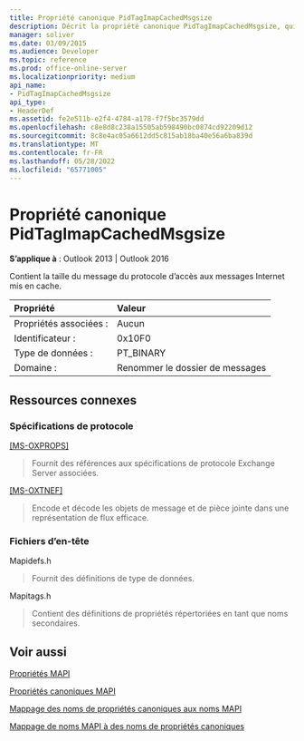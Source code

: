 ```yaml
---
title: Propriété canonique PidTagImapCachedMsgsize
description: Décrit la propriété canonique PidTagImapCachedMsgsize, qui contient la taille du message du protocole d’accès aux messages Internet mis en cache.
manager: soliver
ms.date: 03/09/2015
ms.audience: Developer
ms.topic: reference
ms.prod: office-online-server
ms.localizationpriority: medium
api_name:
- PidTagImapCachedMsgsize
api_type:
- HeaderDef
ms.assetid: fe2e511b-e2f4-4784-a178-f7f5bc3579dd
ms.openlocfilehash: c8e8d8c238a15505ab598490bc0874cd92209d12
ms.sourcegitcommit: 8c8e4ac05a6612dd5c815ab18ba40e56a6ba839d
ms.translationtype: MT
ms.contentlocale: fr-FR
ms.lasthandoff: 05/28/2022
ms.locfileid: "65771005"
---
```

# <a name="pidtagimapcachedmsgsize-canonical-property"></a>Propriété canonique PidTagImapCachedMsgsize

  
  
**S’applique à** : Outlook 2013 | Outlook 2016 
  
Contient la taille du message du protocole d’accès aux messages Internet mis en cache.
  
|Propriété|Valeur|
|:-----|:-----|
|Propriétés associées :  <br/> |Aucun  <br/> |
|Identificateur :  <br/> |0x10F0  <br/> |
|Type de données :  <br/> |PT_BINARY  <br/> |
|Domaine :  <br/> |Renommer le dossier de messages  <br/> |
   
## <a name="related-resources"></a>Ressources connexes

### <a name="protocol-specifications"></a>Spécifications de protocole

[[MS-OXPROPS]](https://msdn.microsoft.com/library/f6ab1613-aefe-447d-a49c-18217230b148%28Office.15%29.aspx)
  
> Fournit des références aux spécifications de protocole Exchange Server associées.
    
[[MS-OXTNEF]](https://msdn.microsoft.com/library/1f0544d7-30b7-4194-b58f-adc82f3763bb%28Office.15%29.aspx)
  
> Encode et décode les objets de message et de pièce jointe dans une représentation de flux efficace.
    
### <a name="header-files"></a>Fichiers d’en-tête

Mapidefs.h
  
> Fournit des définitions de type de données.
    
Mapitags.h
  
> Contient des définitions de propriétés répertoriées en tant que noms secondaires.
    
## <a name="see-also"></a>Voir aussi



[Propriétés MAPI](mapi-properties.md)
  
[Propriétés canoniques MAPI](mapi-canonical-properties.md)
  
[Mappage des noms de propriétés canoniques aux noms MAPI](mapping-canonical-property-names-to-mapi-names.md)
  
[Mappage de noms MAPI à des noms de propriétés canoniques](mapping-mapi-names-to-canonical-property-names.md)

